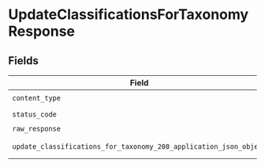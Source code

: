 # UpdateClassificationsForTaxonomyResponse


## Fields

| Field                                                                                                                                         | Type                                                                                                                                          | Required                                                                                                                                      | Description                                                                                                                                   |
| --------------------------------------------------------------------------------------------------------------------------------------------- | --------------------------------------------------------------------------------------------------------------------------------------------- | --------------------------------------------------------------------------------------------------------------------------------------------- | --------------------------------------------------------------------------------------------------------------------------------------------- |
| `content_type`                                                                                                                                | *str*                                                                                                                                         | :heavy_check_mark:                                                                                                                            | N/A                                                                                                                                           |
| `status_code`                                                                                                                                 | *int*                                                                                                                                         | :heavy_check_mark:                                                                                                                            | N/A                                                                                                                                           |
| `raw_response`                                                                                                                                | [requests.Response](https://requests.readthedocs.io/en/latest/api/#requests.Response)                                                         | :heavy_minus_sign:                                                                                                                            | N/A                                                                                                                                           |
| `update_classifications_for_taxonomy_200_application_json_object`                                                                             | [Optional[UpdateClassificationsForTaxonomy200ApplicationJSON]](../../models/operations/updateclassificationsfortaxonomy200applicationjson.md) | :heavy_minus_sign:                                                                                                                            | Taxonomies classifications                                                                                                                    |